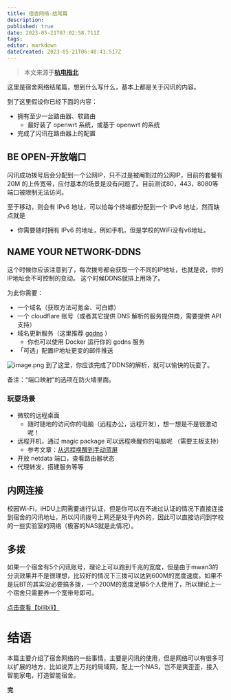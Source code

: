 ```yaml
---
title: 宿舍网络-结尾篇
description:
published: true
date: 2023-05-21T07:02:58.711Z
tags:
editor: markdown
dateCreated: 2023-05-21T06:48:41.517Z
---
```


> 本文来源于[**杭电指北**](https://www.yuque.com/hduer/guide)

这里是宿舍网络结尾篇，想到什么写什么，基本上都是关于闪讯的内容。

到了这里假设你已经下面的内容：

- 拥有至少一台路由器、软路由
    - 最好装了 openwrt 系统，或基于 openwrt 的系统
- 完成了闪讯在路由器上的配置

## BE OPEN-开放端口

闪讯成功拨号后会分配到一个公网IP，只不过是被阉割过的公网IP，目前的套餐有 20M
的上传宽带，应付基本的场景是没有问题了。目前测试80，443，8080等端口被限制无法访问。

至于移动，则会有 IPv6 地址，可以给每个终端都分配到一个 IPv6 地址，然而缺点就是

- 你需要随时拥有 IPv6 的地址，例如手机，但是学校的WiFi没有v6地址。

## NAME YOUR NETWORK-DDNS

这个时候你应该注意到了，每次拨号都会获取一个不同的IP地址，也就是说，你的IP地址会不可控制的变动。
这个时候DDNS就排上用场了。

为此你需要：

- 一个域名（获取方法可氪金、可白嫖）
- 一个 cloudflare 账号（或者其它提供 DNS 解析的服务提供商，需要提供 API 支持）
- 域名更新服务（这里推荐 [godns](https://github.com/TimothyYe/godns) ）
    - 你也可以使用 Docker 运行你的 godns 服务
- 「可选」配置IP地址更变的邮件推送

![image.png](https://cdn.nlark.com/yuque/0/2021/png/2596791/1627042809249-a16358e7-daf3-4879-b24b-7d47255b6576.png#clientId=u89d1f52e-175f-4&from=paste&height=365&id=u83c86fc9&originHeight=730&originWidth=812&originalType=binary&ratio=1&size=52985&status=done&style=none&taskId=ue805f6e6-0718-4f96-aef1-e90e64c9974&width=406)
到了这里，你应该完成了DDNS的解析，就可以愉快的玩耍了。

备注：“端口映射”的选项在防火墙里面。

### 玩耍场景

- 微软的远程桌面
    - 随时随地的访问你的电脑（远程办公，远程开发），想一想是不是很激动呢！
- 远程开机，通过 magic package 可以远程唤醒你的电脑呢 （需要主板支持）
    - 参考文章：[从远程唤醒到手动蓝屏](https://www.yuque.com/dreamer2q/blog/from-wol-to-bluescreen?view=doc_embed)
- 开放 netdata 端口，查看路由器状态
- 代理转发，搭建服务等等

## 内网连接

校园Wi-Fi，iHDU上网需要进行认证，但是你可以在不进过认证的情况下直接连接到宿舍的闪讯地址，所以闪讯拨号上网还是处于内外的，因此可以直接访问到学校的一些实验室的网络（极客的NAS就是此情况）。

## 多拨

如果一个宿舍有5个闪讯账号，理论上可以跑到千兆的宽度，但是由于mwan3的分流效果并不是很理想，比较好的情况下三拨可以达到600M的宽度速度。如果不是玩BT的其实没必要搞多拨，一个200M的宽度足够5个人使用了，所以理论上一个宿舍只需要养一个宽带号即可。

[点击查看【bilibili】](https://player.bilibili.com/player.html?bvid=BV1WP4y1Y7Ss)

# 结语

本篇主要介绍了宿舍网络的一些事情，主要是闪讯的使用，但是网络可以有很多可以扩展的地方，比如说弄上万兆的局域网，配上一个NAS，岂不是爽歪歪，接入智能家电，打造智能宿舍。

**完**

